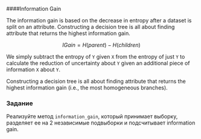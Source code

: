 ####Information Gain

The information gain is based on the decrease in entropy after a dataset is split on an attribute.
Constructing a decision tree is all about finding attribute that returns the highest information gain.

$$IGain = H(parent) - H(children) $$

We simply subtract the entropy of `Y` given `X` from the entropy of just `Y` to calculate the reduction of uncertainty about
`Y` given an additional piece of information `X` about `Y`.

Constructing a decision tree is all about finding attribute that returns the highest information gain
(i.e., the most homogeneous branches).

### Задание

Реализуйте метод `information_gain`, который принимает выборку, разделяет ее на 2 независимые подвыборки и
подсчитывает information gain.
